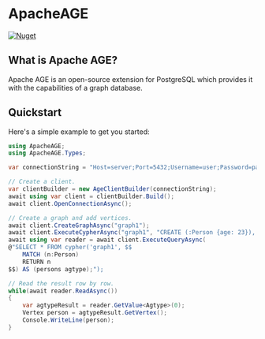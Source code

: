 # ApacheAGE

[![Nuget](https://img.shields.io/nuget/v/ApacheAGE?color=blue)](https://www.nuget.org/packages/ApacheAGE/)

## What is Apache AGE?

Apache AGE is an open-source extension for PostgreSQL which provides it with the capabilities of a graph database.

## Quickstart

Here's a simple example to get you started:

```csharp
using ApacheAGE;
using ApacheAGE.Types;

var connectionString = "Host=server;Port=5432;Username=user;Password=pass;Database=sample1";

// Create a client.
var clientBuilder = new AgeClientBuilder(connectionString);
await using var client = clientBuilder.Build();
await client.OpenConnectionAsync();

// Create a graph and add vertices.
await client.CreateGraphAsync("graph1");
await client.ExecuteCypherAsync("graph1", "CREATE (:Person {age: 23}), (:Person {age: 78})");
await using var reader = await client.ExecuteQueryAsync(
@"SELECT * FROM cypher('graph1', $$
    MATCH (n:Person)
    RETURN n
$$) AS (persons agtype);");

// Read the result row by row.
while(await reader.ReadAsync())
{
    var agtypeResult = reader.GetValue<Agtype>(0);
    Vertex person = agtypeResult.GetVertex();
    Console.WriteLine(person);
}
```
